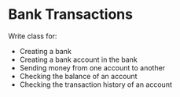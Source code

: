 # Bank Transactions

Write class for: 
- Creating a bank
- Creating a bank account in the bank
- Sending money from one account to another
- Checking the balance of an account
- Checking the transaction history of an account
